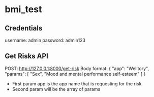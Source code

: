 # bmi_test
## Credentials

username: admin
password: admin123

##  Get Risks API


POST: http://127.0.0.1:8000/get-risk
Body format:
{
    "app": "Welltory",
    "params": [
        "Sex",
        "Mood and mental performance self-esteem"
    ]
}


- First param app is the app name that is requesting for the risk.
- Second param will be the array of params